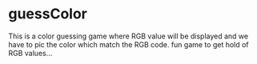 # guessColor
This is a color guessing game where RGB value will be displayed and we have to pic the color which match the RGB code.
fun game to get hold of RGB values...
